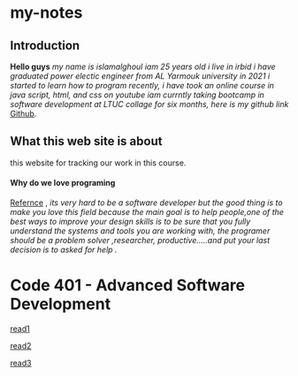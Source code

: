 # my-notes
## Introduction
**Hello guys**
*my name is islamalghoul
iam 25 years old i live in irbid
i have graduated power electic engineer from AL Yarmouk university in 2021
i started to learn how to program recently, i have took an online course in java script, html, and css on youtube iam currntly taking  bootcamp in software development at LTUC collage  for six months, here is my github link* [Github](https://github.com/islamalghoul).
## What this web site is about 
this website for tracking our work in this course.

#### **Why do we love programing**
[Refernce](https://www.freecodecamp.org/news/learn-the-fundamentals-of-a-good-developer-mindset-in-15-minutes-81321ab8a682/) , *its very hard to be a software developer but the good thing is to make you love this field because the main goal is to help people,one of the best ways to improve your design skills is to be sure that you fully understand the systems and tools you are working with, the programer should be a problem solver ,researcher, productive.....and put your last decision is to asked for help .*

# Code 401 - Advanced Software Development
[read1](/python/code-401-python/class-01/README.md)


[read2](/python/code-401-python/class-02/README.md)


[read3](python/code-401-python/class-03/README.md)
